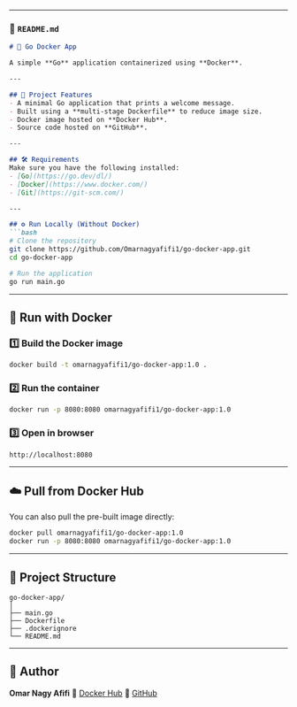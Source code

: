 

---

### 📘 `README.md`

````markdown
# 🐳 Go Docker App

A simple **Go** application containerized using **Docker**.

---

## 🚀 Project Features
- A minimal Go application that prints a welcome message.
- Built using a **multi-stage Dockerfile** to reduce image size.
- Docker image hosted on **Docker Hub**.
- Source code hosted on **GitHub**.

---

## 🛠️ Requirements
Make sure you have the following installed:
- [Go](https://go.dev/dl/)
- [Docker](https://www.docker.com/)
- [Git](https://git-scm.com/)

---

## ⚙️ Run Locally (Without Docker)
```bash
# Clone the repository
git clone https://github.com/Omarnagyafifi1/go-docker-app.git
cd go-docker-app

# Run the application
go run main.go
````

---

## 🐳 Run with Docker

### 1️⃣ Build the Docker image

```bash
docker build -t omarnagyafifi1/go-docker-app:1.0 .
```

### 2️⃣ Run the container

```bash
docker run -p 8080:8080 omarnagyafifi1/go-docker-app:1.0
```

### 3️⃣ Open in browser

```
http://localhost:8080
```

---

## ☁️ Pull from Docker Hub

You can also pull the pre-built image directly:

```bash
docker pull omarnagyafifi1/go-docker-app:1.0
docker run -p 8080:8080 omarnagyafifi1/go-docker-app:1.0
```

---

## 📂 Project Structure

```
go-docker-app/
│
├── main.go
├── Dockerfile
├── .dockerignore
└── README.md
```

---

## 👤 Author

**Omar Nagy Afifi**
🔗 [Docker Hub](https://hub.docker.com/u/omarnagyafifi1)
🔗 [GitHub](https://github.com/Omarnagyafifi1)

```


